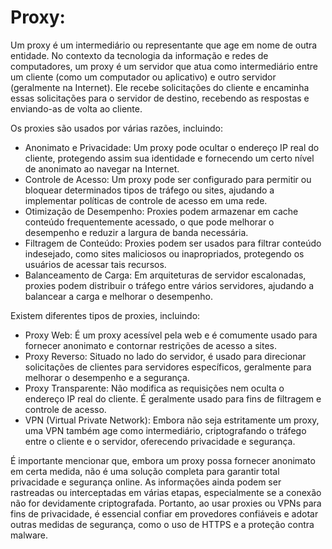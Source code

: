 # Proxy:
Um proxy é um intermediário ou representante que age em nome de outra entidade. No contexto da tecnologia da informação e redes de computadores, um proxy é um servidor que atua como intermediário entre um cliente (como um computador ou aplicativo) e outro servidor (geralmente na Internet). Ele recebe solicitações do cliente e encaminha essas solicitações para o servidor de destino, recebendo as respostas e enviando-as de volta ao cliente.

Os proxies são usados por várias razões, incluindo:
- Anonimato e Privacidade: Um proxy pode ocultar o endereço IP real do cliente, protegendo assim sua identidade e fornecendo um certo nível de anonimato ao navegar na Internet.
- Controle de Acesso: Um proxy pode ser configurado para permitir ou bloquear determinados tipos de tráfego ou sites, ajudando a implementar políticas de controle de acesso em uma rede.
- Otimização de Desempenho: Proxies podem armazenar em cache conteúdo frequentemente acessado, o que pode melhorar o desempenho e reduzir a largura de banda necessária.
- Filtragem de Conteúdo: Proxies podem ser usados para filtrar conteúdo indesejado, como sites maliciosos ou inapropriados, protegendo os usuários de acessar tais recursos.
- Balanceamento de Carga: Em arquiteturas de servidor escalonadas, proxies podem distribuir o tráfego entre vários servidores, ajudando a balancear a carga e melhorar o desempenho.

Existem diferentes tipos de proxies, incluindo:

- Proxy Web: É um proxy acessível pela web e é comumente usado para fornecer anonimato e contornar restrições de acesso a sites.
- Proxy Reverso: Situado no lado do servidor, é usado para direcionar solicitações de clientes para servidores específicos, geralmente para melhorar o desempenho e a segurança.
- Proxy Transparente: Não modifica as requisições nem oculta o endereço IP real do cliente. É geralmente usado para fins de filtragem e controle de acesso.
- VPN (Virtual Private Network): Embora não seja estritamente um proxy, uma VPN também age como intermediário, criptografando o tráfego entre o cliente e o servidor, oferecendo privacidade e segurança.

É importante mencionar que, embora um proxy possa fornecer anonimato em certa medida, não é uma solução completa para garantir total privacidade e segurança online. As informações ainda podem ser rastreadas ou interceptadas em várias etapas, especialmente se a conexão não for devidamente criptografada. Portanto, ao usar proxies ou VPNs para fins de privacidade, é essencial confiar em provedores confiáveis e adotar outras medidas de segurança, como o uso de HTTPS e a proteção contra malware.
